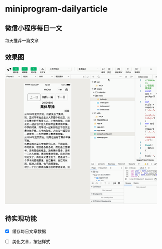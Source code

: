 # miniprogram-dailyarticle

## 微信小程序每日一文

每天推荐一篇文章

## 效果图
![](./xcx.gif)

## 待实现功能

- [x] 缓存每日文章数据
 
- [ ] 美化文章，按钮样式
